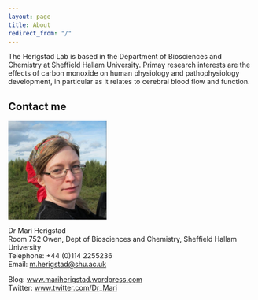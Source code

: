 ```yaml
---
layout: page
title: About
redirect_from: "/"
---
```

The Herigstad Lab is based in the Department of Biosciences and Chemistry at Sheffield Hallam University. Primay research interests are the effects of carbon monoxide on human physiology and pathophysiology development, in particular as it relates to cerebral blood flow and function. 

## Contact me
  
<img src="/assets/mariherigstadportrait.jpg" alt="Mari Herigstad" align="middle" style="width: 200px;"/> 

Dr Mari Herigstad<br>
Room 752 Owen, Dept of Biosciences and Chemistry, Sheffield Hallam University<br>
Telephone: +44 (0)114 2255236<br>
Email: <m.herigstad@shu.ac.uk>

Blog: <a href="www.mariherigstad.wordpress.com">www.mariherigstad.wordpress.com</a><br>
Twitter: <a href="www.twitter.com/Dr_Mari">www.twitter.com/Dr_Mari</a>
